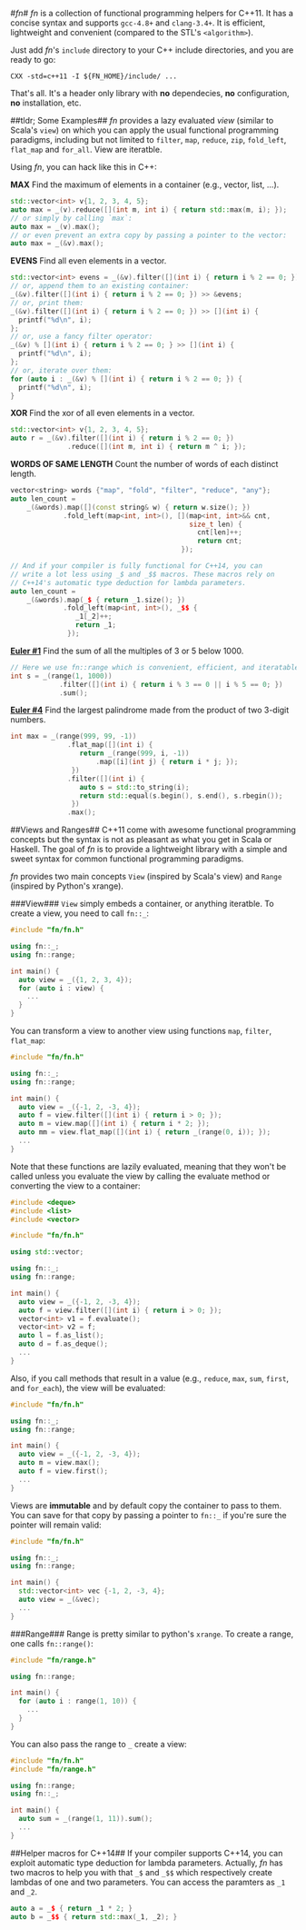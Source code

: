 #_fn_#
_fn_ is a collection of functional programming helpers for C++11.
It has a concise syntax and supports `gcc-4.8+` and `clang-3.4+`.
It is efficient, lightweight and convenient
(compared to the STL's `<algorithm>`).

Just add _fn_'s `include` directory to your C++ include directories,
and you are ready to go:
```
CXX -std=c++11 -I ${FN_HOME}/include/ ...
```

That's all. It's a header only library with **no** dependecies, **no**
configuration, **no** installation, etc.


##tldr; Some Examples##
_fn_ provides a lazy evaluated *view* (similar to Scala's
`view`) on which you can apply the usual functional programming
paradigms, including but not limited to `filter`, `map`, `reduce`,
`zip`, `fold_left`, `flat_map` and `for_all`. View are iteratble.

Using _fn_, you can hack like this in C++:

**MAX** Find the maximum of elements in a container (e.g., vector, list,
...).
```c++
std::vector<int> v{1, 2, 3, 4, 5};
auto max = _(v).reduce([](int m, int i) { return std::max(m, i); });
// or simply by calling `max`:
auto max = _(v).max();
// or even prevent an extra copy by passing a pointer to the vector:
auto max = _(&v).max();
```

**EVENS** Find all even elements in a vector.
```c++
std::vector<int> evens = _(&v).filter([](int i) { return i % 2 == 0; });
// or, append them to an existing container:
_(&v).filter([](int i) { return i % 2 == 0; }) >> &evens;
// or, print them:
_(&v).filter([](int i) { return i % 2 == 0; }) >> [](int i) {
  printf("%d\n", i);
};
// or, use a fancy filter operator:
_(&v) % [](int i) { return i % 2 == 0; } >> [](int i) {
  printf("%d\n", i);
};
// or, iterate over them:
for (auto i : _(&v) % [](int i) { return i % 2 == 0; }) {
  printf("%d\n", i);
}
```

**XOR** Find the xor of all even elements in a vector.
```c++
std::vector<int> v{1, 2, 3, 4, 5};
auto r = _(&v).filter([](int i) { return i % 2 == 0; })
              .reduce([](int m, int i) { return m ^ i; });
```

**WORDS OF SAME LENGTH** Count the number of words of each distinct length.
```C++
vector<string> words {"map", "fold", "filter", "reduce", "any"};
auto len_count =
    _(&words).map([](const string& w) { return w.size(); })
             .fold_left(map<int, int>(), [](map<int, int>&& cnt,
                                            size_t len) {
                                              cnt[len]++;
                                              return cnt;
                                          });

// And if your compiler is fully functional for C++14, you can
// write a lot less using _$ and _$$ macros. These macros rely on
// C++14's automatic type deduction for lambda parameters.
auto len_count =
    _(&words).map(_$ { return _1.size(); })
             .fold_left(map<int, int>(), _$$ {
                _1[_2]++;
                return _1;
              });
```

**[Euler #1][1]** Find the sum of all the multiples of 3 or 5 below
1000.
```c++
// Here we use fn::range which is convenient, efficient, and iteratable.
int s = _(range(1, 1000))
            .filter([](int i) { return i % 3 == 0 || i % 5 == 0; })
            .sum();
```

**[Euler #4][2]** Find the largest palindrome made from the product of
two 3-digit numbers.
```c++
int max = _(range(999, 99, -1))
              .flat_map([](int i) {
                 return _(range(999, i, -1))
                     .map([i](int j) { return i * j; });
               })
              .filter([](int i) {
                 auto s = std::to_string(i);
                 return std::equal(s.begin(), s.end(), s.rbegin());
               })
              .max();
```

##Views and Ranges##
C++11 come with awesome functional programming concepts but the syntax
is not as pleasant as what you get in Scala or Haskell. The goal of _fn_
is to provide a lightweight library with a simple and sweet syntax for
common functional programming paradigms.

_fn_ provides two main concepts `View` (inspired by Scala's view) and
`Range` (inspired by Python's xrange).

###View###
`View` simply embeds a container, or anything iteratble. To create a
view, you need to call `fn::_`:

```c++
#include "fn/fn.h"

using fn::_;
using fn::range;

int main() {
  auto view = _({1, 2, 3, 4});
  for (auto i : view) {
    ...
  }
}
```

You can transform a view to another view using functions `map`,
`filter`, `flat_map`:
```c++
#include "fn/fn.h"

using fn::_;
using fn::range;

int main() {
  auto view = _({-1, 2, -3, 4});
  auto f = view.filter([](int i) { return i > 0; });
  auto m = view.map([](int i) { return i * 2; });
  auto mm = view.flat_map([](int i) { return _(range(0, i)); });
  ...
}
```

Note that these functions are lazily evaluated, meaning that they won't
be called unless you evaluate the view by calling the evaluate method or
converting the view to a container:
```c++
#include <deque>
#include <list>
#include <vector>

#include "fn/fn.h"

using std::vector;

using fn::_;
using fn::range;

int main() {
  auto view = _({-1, 2, -3, 4});
  auto f = view.filter([](int i) { return i > 0; });
  vector<int> v1 = f.evaluate();
  vector<int> v2 = f;
  auto l = f.as_list();
  auto d = f.as_deque();
  ...
}
```

Also, if you call methods that result in a value (e.g., `reduce`, `max`,
`sum`, `first`, and `for_each`), the view will be evaluated:
```c++
#include "fn/fn.h"

using fn::_;
using fn::range;

int main() {
  auto view = _({-1, 2, -3, 4});
  auto m = view.max();
  auto f = view.first();
  ...
}
```

Views are **immutable** and by default copy the container to pass to
them. You can save for that copy by passing a pointer to `fn::_` if
you're sure the pointer will remain valid:
```c++
#include "fn/fn.h"

using fn::_;
using fn::range;

int main() {
  std::vector<int> vec {-1, 2, -3, 4};
  auto view = _(&vec);
  ...
}
```

###Range###
Range is pretty similar to python's `xrange`. To create a range, one
calls `fn::range()`:
```c++
#include "fn/range.h"

using fn::range;

int main() {
  for (auto i : range(1, 10)) {
    ...
  }
}

```

You can also pass the range to `_` create a view:
```c++
#include "fn/fn.h"
#include "fn/range.h"

using fn::range;
using fn::_;

int main() {
  auto sum = _(range(1, 11)).sum();
  ...
}

```

##Helper macros for C++14##
If your compiler supports C++14, you can exploit automatic type
deduction for lambda parameters. Actually, _fn_ has two macros to help
you with that `_$` and `_$$` which respectively create lambdas of one
and two parameters. You can access the paramters as `_1` and `_2`.
```c++
auto a = _$ { return _1 * 2; }
auto b = _$$ { return std::max(_1, _2); }
```



  [1]: http://projecteuler.net/problem=1
  [2]: http://projecteuler.net/problem=4
